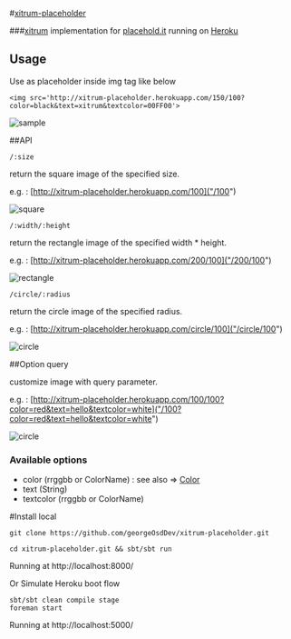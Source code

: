 #[xitrum-placeholder](https://github.com/georgeOsdDev/xitrum-placeholder)


###[xitrum](http://ngocdaothanh.github.io/xitrum/) implementation for [placehold.it](http://placehold.it/) running on [Heroku](http://xitrum-placeholder.herokuapp.com/)



## Usage

Use as placeholder inside img tag like below

	<img src='http://xitrum-placeholder.herokuapp.com/150/100?color=black&text=xitrum&textcolor=00FF00'>


![sample](http://xitrum-placeholder.herokuapp.com/150/100?color=black&text=xitrum&textcolor=00FF00)


##API

	/:size

return the square image of the specified size.

e.g. : [http://xitrum-placeholder.herokuapp.com/100]("/100")

![square](http://xitrum-placeholder.herokuapp.com/100)

	/:width/:height

return the rectangle image of the specified width * height.

e.g. : [http://xitrum-placeholder.herokuapp.com/200/100]("/200/100")

![rectangle](http://xitrum-placeholder.herokuapp.com/200/100)

	/circle/:radius

return the circle image of the specified radius.

e.g. : [http://xitrum-placeholder.herokuapp.com/circle/100]("/circle/100")

![circle](http://xitrum-placeholder.herokuapp.com/circle/100)


##Option query

customize image with query parameter.

e.g. : [http://xitrum-placeholder.herokuapp.com/100/100?color=red&text=hello&textcolor=white]("/100?color=red&text=hello&textcolor=white")

![circle](http://xitrum-placeholder.herokuapp.com/100/100?color=red&text=hello&textcolor=white)

### Available options</span>

 * color (rrggbb or ColorName) : see also => <a href="http://www.docjar.com/docs/api/java/awt/Color.html" trget="_blank">Color</a>
 * text (String)
 * textcolor (rrggbb or ColorName)


#Install local

	git clone https://github.com/georgeOsdDev/xitrum-placeholder.git

 	cd xitrum-placeholder.git && sbt/sbt run

Running at http://localhost:8000/


Or Simulate Heroku boot flow

	sbt/sbt clean compile stage
	foreman start

Running at http://localhost:5000/
